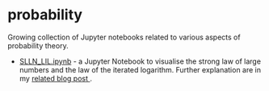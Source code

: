 # probability
Growing collection of Jupyter notebooks related to various aspects of probability theory.

- [SLLN_LIL.ipynb](SLLN_LIL.ipynb) - a Jupyter Notebook to visualise the strong law of large numbers and the law of the iterated logarithm.
Further explanation are in my [related blog post ](https://jd11111.github.io/2023/05/22/SLLN_LIL.html).

